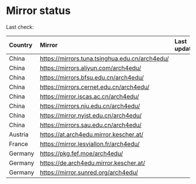 <script src="./time.js"></script>
# Mirror status
Last check: <script type="text/javascript">localize(1742966568.0635645);</script>

|Country|Mirror|Last update|
|:------|:-----|:----------|
|China|https://mirrors.tuna.tsinghua.edu.cn/arch4edu/|<script type="text/javascript">localize(1742928426);</script>|
|China|https://mirrors.aliyun.com/arch4edu/|<script type="text/javascript">localize(1742928426);</script>|
|China|https://mirrors.bfsu.edu.cn/arch4edu/|<script type="text/javascript">localize(1742928426);</script>|
|China|https://mirrors.cernet.edu.cn/arch4edu/|<script type="text/javascript">localize(1742928426);</script>|
|China|https://mirror.iscas.ac.cn/arch4edu/|<script type="text/javascript">localize(1742928426);</script>|
|China|https://mirrors.nju.edu.cn/arch4edu/|<script type="text/javascript">localize(1742885206);</script>|
|China|https://mirror.nyist.edu.cn/arch4edu/|<script type="text/javascript">localize(1742928426);</script>|
|China|https://mirrors.sau.edu.cn/arch4edu/|<script type="text/javascript">localize(1731653531);</script>|
|Austria|https://at.arch4edu.mirror.kescher.at/|<script type="text/javascript">localize(1742928426);</script>|
|France|https://mirror.lesviallon.fr/arch4edu/|<script type="text/javascript">localize(1742928426);</script>|
|Germany|https://pkg.fef.moe/arch4edu/|<script type="text/javascript">localize(1742928426);</script>|
|Germany|https://de.arch4edu.mirror.kescher.at/|<script type="text/javascript">localize(1742928426);</script>|
|Germany|https://mirror.sunred.org/arch4edu/|<script type="text/javascript">localize(1742928426);</script>|

<script src="./tablefilter/tablefilter.js"></script>
<script src="./table.js"></script>